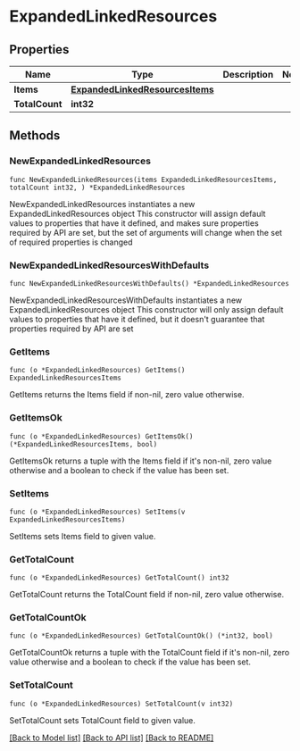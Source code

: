 # ExpandedLinkedResources

## Properties

Name | Type | Description | Notes
------------ | ------------- | ------------- | -------------
**Items** | [**ExpandedLinkedResourcesItems**](ExpandedLinkedResourcesItems.md) |  | 
**TotalCount** | **int32** |  | 

## Methods

### NewExpandedLinkedResources

`func NewExpandedLinkedResources(items ExpandedLinkedResourcesItems, totalCount int32, ) *ExpandedLinkedResources`

NewExpandedLinkedResources instantiates a new ExpandedLinkedResources object
This constructor will assign default values to properties that have it defined,
and makes sure properties required by API are set, but the set of arguments
will change when the set of required properties is changed

### NewExpandedLinkedResourcesWithDefaults

`func NewExpandedLinkedResourcesWithDefaults() *ExpandedLinkedResources`

NewExpandedLinkedResourcesWithDefaults instantiates a new ExpandedLinkedResources object
This constructor will only assign default values to properties that have it defined,
but it doesn't guarantee that properties required by API are set

### GetItems

`func (o *ExpandedLinkedResources) GetItems() ExpandedLinkedResourcesItems`

GetItems returns the Items field if non-nil, zero value otherwise.

### GetItemsOk

`func (o *ExpandedLinkedResources) GetItemsOk() (*ExpandedLinkedResourcesItems, bool)`

GetItemsOk returns a tuple with the Items field if it's non-nil, zero value otherwise
and a boolean to check if the value has been set.

### SetItems

`func (o *ExpandedLinkedResources) SetItems(v ExpandedLinkedResourcesItems)`

SetItems sets Items field to given value.


### GetTotalCount

`func (o *ExpandedLinkedResources) GetTotalCount() int32`

GetTotalCount returns the TotalCount field if non-nil, zero value otherwise.

### GetTotalCountOk

`func (o *ExpandedLinkedResources) GetTotalCountOk() (*int32, bool)`

GetTotalCountOk returns a tuple with the TotalCount field if it's non-nil, zero value otherwise
and a boolean to check if the value has been set.

### SetTotalCount

`func (o *ExpandedLinkedResources) SetTotalCount(v int32)`

SetTotalCount sets TotalCount field to given value.



[[Back to Model list]](../README.md#documentation-for-models) [[Back to API list]](../README.md#documentation-for-api-endpoints) [[Back to README]](../README.md)


